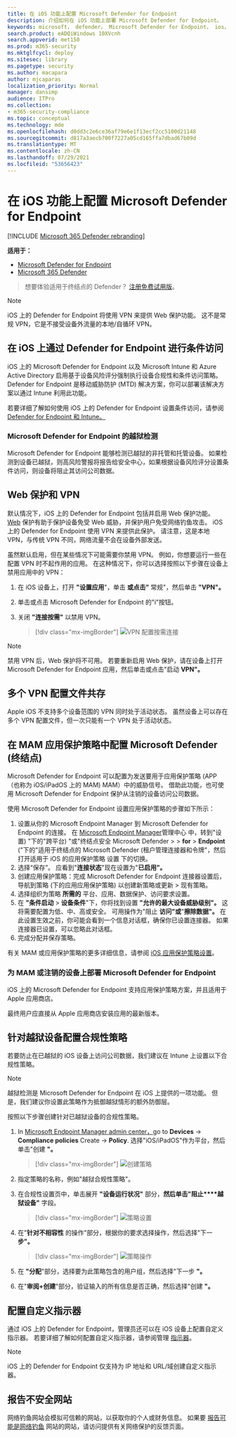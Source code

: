 ```yaml
---
title: 在 iOS 功能上配置 Microsoft Defender for Endpoint
description: 介绍如何在 iOS 功能上部署 Microsoft Defender for Endpoint。
keywords: microsoft， defender， Microsoft Defender for Endpoint， ios， 配置， 功能， ios
search.product: eADQiWindows 10XVcnh
search.appverid: met150
ms.prod: m365-security
ms.mktglfcycl: deploy
ms.sitesec: library
ms.pagetype: security
ms.author: macapara
author: mjcaparas
localization_priority: Normal
manager: dansimp
audience: ITPro
ms.collection:
- m365-security-compliance
ms.topic: conceptual
ms.technology: mde
ms.openlocfilehash: d0dd3c2e6ce36af79e6e1f13ecf2cc5100d21148
ms.sourcegitcommit: d817a3aecb700f7227a05cd165ffa7dbad67b09d
ms.translationtype: MT
ms.contentlocale: zh-CN
ms.lasthandoff: 07/29/2021
ms.locfileid: "53656423"
---
```

# <a name="configure-microsoft-defender-for-endpoint-on-ios-features"></a>在 iOS 功能上配置 Microsoft Defender for Endpoint

[!INCLUDE [Microsoft 365 Defender rebranding](../../includes/microsoft-defender.md)]

**适用于：**
- [Microsoft Defender for Endpoint](https://go.microsoft.com/fwlink/p/?linkid=2154037)
- [Microsoft 365 Defender](https://go.microsoft.com/fwlink/?linkid=2118804)

> 想要体验适用于终结点的 Defender？ [注册免费试用版](https://signup.microsoft.com/create-account/signup?products=7f379fee-c4f9-4278-b0a1-e4c8c2fcdf7e&ru=https://aka.ms/MDEp2OpenTrial?ocid=docs-wdatp-exposedapis-abovefoldlink)。

> [!NOTE]
> iOS 上的 Defender for Endpoint 将使用 VPN 来提供 Web 保护功能。 这不是常规 VPN，它是不接受设备外流量的本地/自循环 VPN。

## <a name="conditional-access-with-defender-for-endpoint-on-ios"></a>在 iOS 上通过 Defender for Endpoint 进行条件访问

iOS 上的 Microsoft Defender for Endpoint 以及 Microsoft Intune 和 Azure Active Directory 启用基于设备风险评分强制执行设备合规性和条件访问策略。 Defender for Endpoint 是移动威胁防护 (MTD) 解决方案，你可以部署该解决方案以通过 Intune 利用此功能。

若要详细了解如何使用 iOS 上的 Defender for Endpoint 设置条件访问，请参阅[Defender for Endpoint 和 Intune。](/mem/intune/protect/advanced-threat-protection)

### <a name="jailbreak-detection-by-microsoft-defender-for-endpoint"></a>Microsoft Defender for Endpoint 的越狱检测

Microsoft Defender for Endpoint 能够检测已越狱的非托管和托管设备。 如果检测到设备已越狱，则高风险警报将报告给安全中心，如果根据设备风险评分设置条件访问，则设备将阻止其访问公司数据。

## <a name="web-protection-and-vpn"></a>Web 保护和 VPN

默认情况下，iOS 上的 Defender for Endpoint 包括并启用 Web 保护功能。 [Web](web-protection-overview.md) 保护有助于保护设备免受 Web 威胁，并保护用户免受网络钓鱼攻击。 iOS 上的 Defender for Endpoint 使用 VPN 来提供此保护。 请注意，这是本地 VPN，与传统 VPN 不同，网络流量不会在设备外部发送。

虽然默认启用，但在某些情况下可能需要你禁用 VPN。 例如，你想要运行一些在配置 VPN 时不起作用的应用。 在这种情况下，你可以选择按照以下步骤在设备上禁用应用中的 VPN：

1. 在 iOS 设备上，打开 **"设置应用**"，单击 **或点击"** 常规"，然后单击 **"VPN"。**
1. 单击或点击 Microsoft Defender for Endpoint 的"i"按钮。
1. 关闭 **"连接按需"** 以禁用 VPN。

    > [!div class="mx-imgBorder"]
    > ![VPN 配置按需连接](images/ios-vpn-config.png)

> [!NOTE]
> 禁用 VPN 后，Web 保护将不可用。 若要重新启用 Web 保护，请在设备上打开 Microsoft Defender for Endpoint 应用，然后单击或点击"启动 **VPN"。**

## <a name="co-existence-of-multiple-vpn-profiles"></a>多个 VPN 配置文件共存

Apple iOS 不支持多个设备范围的 VPN 同时处于活动状态。 虽然设备上可以存在多个 VPN 配置文件，但一次只能有一个 VPN 处于活动状态。

## <a name="configure-microsoft-defender-for-endpoint-risk-signal-in-app-protection-policy-mam"></a>在 MAM 应用保护策略中配置 Microsoft Defender (终结点) 

Microsoft Defender for Endpoint 可以配置为发送要用于应用保护策略 (APP（也称为 iOS/iPadOS 上的 MAM) MAM）中的威胁信号。 借助此功能，也可使用 Microsoft Defender for Endpoint 保护从注销的设备访问公司数据。

使用 Microsoft Defender for Endpoint 设置应用保护策略的步骤如下所示：

1. 设置从你的 Microsoft Endpoint Manager 到 Microsoft Defender for Endpoint 的连接。 在 [Microsoft Endpoint Manager](https://go.microsoft.com/fwlink/?linkid=2109431)管理中心 中，转到"设置) "下的"跨平台) "或"终结点安全 Microsoft Defender  >    >  **for**   >  **Endpoint** ("下的"适用于终结点的 Microsoft Defender (租户管理连接器和令牌"，然后打开适用于 iOS 的应用保护策略 设置 下的切换。
1. 选择“保存”。 应看到"**连接状态**"现在设置为"**已启用"。**
1. 创建应用保护策略：完成 Microsoft Defender for Endpoint 连接器设置后，导航到策略 (下的应用应用保护策略) 以创建新策略或更新  >  现有策略。
1. 选择组织为策略 **所需的** 平台、应用、数据保护、访问要求设置。
1. 在 **"条件启动**  >  **设备条件**"下，你将找到设置 **"允许的最大设备威胁级别"。** 这将需要配置为低、中、高或安全。 可用操作为"阻止 **访问"或**"**擦除数据"。** 在此设置生效之前，你可能会看到一个信息对话框，确保你已设置连接器。 如果连接器已设置，可以忽略此对话框。
1. 完成分配并保存策略。

有关 MAM 或应用保护策略的更多详细信息，请参阅 [iOS 应用保护策略设置](/mem/intune/apps/app-protection-policy-settings-ios)。

### <a name="deploying-microsoft-defender-for-endpoint-for-mam-or-on-unenrolled-devices"></a>为 MAM 或注销的设备上部署 Microsoft Defender for Endpoint

iOS 上的 Microsoft Defender for Endpoint 支持应用保护策略方案，并且适用于 Apple 应用商店。

最终用户应直接从 Apple 应用商店安装应用的最新版本。

## <a name="configure-compliance-policy-against-jailbroken-devices"></a>针对越狱设备配置合规性策略

若要防止在已越狱的 iOS 设备上访问公司数据，我们建议在 Intune 上设置以下合规性策略。

> [!NOTE]
> 越狱检测是 Microsoft Defender for Endpoint 在 iOS 上提供的一项功能。 但是，我们建议你设置此策略作为抵御越狱情形的额外防御层。

按照以下步骤创建针对已越狱设备的合规性策略。

1. In [Microsoft Endpoint Manager admin center，](https://go.microsoft.com/fwlink/?linkid=2109431)go to **Devices**  ->  **Compliance policies** Create  ->  **Policy**. 选择"iOS/iPadOS"作为平台，然后单击"创建 **"。**

    > [!div class="mx-imgBorder"]
    > ![创建策略](images/ios-jb-policy.png)

2. 指定策略的名称，例如"越狱合规性策略"。
3. 在合规性设置页中，单击展开 **"设备运行状况"** 部分，**然后单击"阻止****越狱设备"** 字段。

    > [!div class="mx-imgBorder"]
    > ![策略设置](images/ios-jb-settings.png)

4. 在"**针对不相容性** 的操作"部分，根据你的要求选择操作，然后选择"下一 **步"。**

    > [!div class="mx-imgBorder"]
    > ![策略操作](images/ios-jb-actions.png)

5. 在 **"分配**"部分，选择要为此策略包含的用户组，然后选择"下一步 **"。**
6. 在"**审阅+创建**"部分，验证输入的所有信息是否正确，然后选择"创建 **"。**

## <a name="configure-custom-indicators"></a>配置自定义指示器

通过 iOS 上的 Defender for Endpoint，管理员还可以在 iOS 设备上配置自定义指示器。 若要详细了解如何配置自定义指示器，请参阅管理 [指示器](/microsoft-365/security/defender-endpoint/manage-indicators)。

> [!NOTE]
> iOS 上的 Defender for Endpoint 仅支持为 IP 地址和 URL/域创建自定义指示器。

## <a name="report-unsafe-site"></a>报告不安全网站

网络钓鱼网站会模拟可信赖的网站，以获取你的个人或财务信息。 如果要 [报告可能是网络钓鱼](https://www.microsoft.com/wdsi/filesubmission/exploitguard/networkprotection) 网站的网站，请访问提供有关网络保护的反馈页面。
